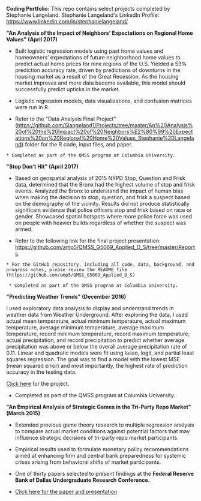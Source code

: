 __Coding Portfolio:__ This repo contains select projects completed by Stephanie Langeland.
Stephanie Langeland's LinkedIn Profile:  https://www.linkedin.com/in/stephanielangeland/



__"An Analysis of the Impact of Neighbors’ Expectations on Regional Home Values" (April 2017)__
   
   * Built logistic regression models using past home values and homeowners’ expectations of future neighborhood home values to
predict actual home prices for nine regions of the U.S. Yielded a 53% prediction accuracy rate, driven by predictions of
downturns in the housing market as a result of the Great Recession. As the housing market improves and more data become
available, this model should successfully predict upticks in the market.  

   * Logistic regression models, data visualizations, and confusion matrices were run in R.
   
   * Refer to the "Data Analysis Final Project" (https://github.com/Slangeland1/Projects/tree/master/An%20Analysis%20of%20the%20Impact%20of%20Neighbors%E2%80%99%20Expectations%20on%20Regional%20Home%20Values_Stephanie%20Langeland) folder for the R code, input files, and paper. 
   
    * Completed as part of the QMSS program at Columbia University.

__"Stop Don't Hit" (April 2017)__

   * Based on geospatial analysis of 2015 NYPD Stop, Question and Frisk data, determined that the Bronx had the highest volume of
stop and frisk events. Analyzed the Bronx to understand the impact of human bias when making the decision to stop, question,
and frisk a suspect based on the demography of the vicinity. Results did not produce statistically significant evidence that police
officers stop and frisk based on race or gender. Showcased spatial hotspots where more police force was used on people with
heavier builds regardless of whether the suspect was armed. 

   * Refer to the following link for the final project presentation:  https://github.com/amp5/QMSS_G5069_Applied_D_S/tree/master/Reports.  
   
    * For the GitHub repository, including all code, data, background, and progress notes, please review the README file (https://github.com/amp5/QMSS_G5069_Applied_D_S)
    
     * Completed as part of the QMSS program at Columbia University.

__"Predicting Weather Trends" (December 2016)__
   
I used exploratory data analysis to display and understand trends in weather data from Weather Underground. After exploring the data, I used actual mean temperature, actual minimum temperature, actual maximum temperature, average minimum temperature, average maximum temperature, record minimum temperature, record maximum temperature, actual precipitation, and record precipitation to predict whether average precipitation was above or below the overall average precipitation rate of 0.11. Linear and quadratic models were fit using lasso, logit, and partial least squares regression. The goal was to find a model with the lowest MSE (mean squared error) and most importantly, the highest rate of prediction accuracy in the testing data.
   
[Click here](https://github.com/Slangeland1/Projects/blob/master/Predicting%20Weather%20Trends.pdf) for the project.
   
   * Completed as part of the QMSS program at Columbia University.
   
__"An Empirical Analysis of Strategic Games in the Tri-Party Repo Market" (March 2015)__

   * Extended previous game theory research to multiple regression analysis to
   compare actual market conditions against potential factors that may influence
   strategic decisions of tri-party repo market participants.

  * Empirical results used to formulate monetary policy recommendations aimed
  at enhancing firm and central bank preparedness for systemic crises arising
  from behavioral shifts of market participants.

  * One of thirty papers selected to present findings at the __Federal Reserve__
  __Bank of Dallas Undergraduate Research Conference.__

  * [Click here for the paper and presentation](https://github.com/Slangeland1/Projects/tree/master/An%20Empirical%20Analysis%20of%20Strategic%20Games%20in%20the%20Tri-Party%20Repo%20Market)

